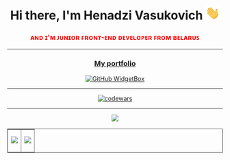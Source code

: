 <h1 align="center">Hi there, I'm Henadzi Vasukovich
<img src="./image/Hi.gif" height="32" alt=''/></h1>
<h3 align="center" style="color: red;">ᴀɴᴅ ɪ'ᴍ ᴊᴜɴɪᴏʀ ꜰʀᴏɴᴛ-ᴇɴᴅ ᴅᴇᴠᴇʟᴏᴘᴇʀ ꜰʀᴏᴍ ʙᴇʟᴀʀᴜꜱ</h3>
<hr>
<div align='center'>

### [My portfolio](https://portfolio-brbrov.vercel.app/)

[![GitHub WidgetBox](https://github-widgetbox.vercel.app/api/skills?languages=js,ts,html,css,sass,angular,nodejs)](https://github.com/Jurredr/github-widgetbox)

<hr>

[![codewars](https://www.codewars.com/users/rsschool_ae8e848385a4fb36/badges/large)](https://www.codewars.com/users/rsschool_ae8e848385a4fb36/badges/large)

<hr>

![](https://github-profile-summary-cards.vercel.app/api/cards/profile-details?username=brbrov&theme=github)

<div align='center'>
<table border='none'>
<tbody>
<tr>
<td>
<div>

![](https://github-profile-summary-cards.vercel.app/api/cards/repos-per-language?username=brbrov&theme=vue)

</div>
</td>
<td>
<div>

![](https://github-profile-summary-cards.vercel.app/api/cards/stats?username=brbrov&theme=solarized)

</div>
</td>

</tr>
</tbody>
</table>



</div>

</div>